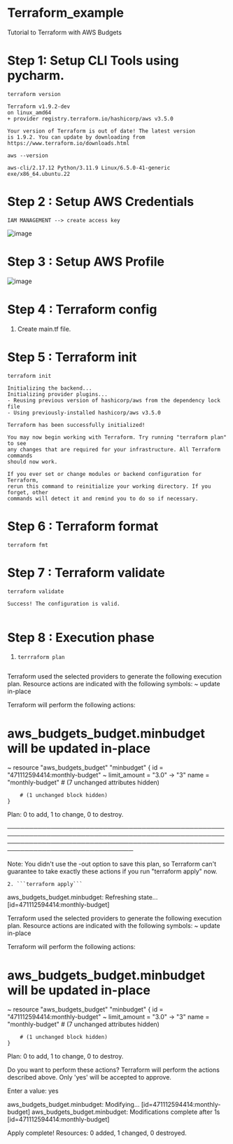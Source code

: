 # Terraform_example
Tutorial to Terraform with AWS Budgets

# Step 1: Setup CLI Tools using pycharm. 

```terraform version``` 

```
Terraform v1.9.2-dev
on linux_amd64
+ provider registry.terraform.io/hashicorp/aws v3.5.0

Your version of Terraform is out of date! The latest version
is 1.9.2. You can update by downloading from https://www.terraform.io/downloads.html

```

```aws --version```

```aws-cli/2.17.12 Python/3.11.9 Linux/6.5.0-41-generic exe/x86_64.ubuntu.22```

# Step 2 : Setup AWS Credentials 

```IAM MANAGEMENT --> create access key``` 

![image](https://github.com/user-attachments/assets/e3e7422b-7477-49ae-b047-e235a726f9ea)

# Step 3 : Setup AWS Profile

![image](https://github.com/user-attachments/assets/a1e1be37-3ef1-46a3-b061-a29eb2f3baa0)

# Step 4 : Terraform config 

1. Create main.tf file.

# Step 5 : Terraform init 

```terraform init  ```

```
Initializing the backend...
Initializing provider plugins...
- Reusing previous version of hashicorp/aws from the dependency lock file
- Using previously-installed hashicorp/aws v3.5.0

Terraform has been successfully initialized!

You may now begin working with Terraform. Try running "terraform plan" to see
any changes that are required for your infrastructure. All Terraform commands
should now work.

If you ever set or change modules or backend configuration for Terraform,
rerun this command to reinitialize your working directory. If you forget, other
commands will detect it and remind you to do so if necessary.
```

# Step 6 : Terraform format 

``` terraform fmt ```

# Step 7 : Terraform validate 

``` terraform validate ```

```
Success! The configuration is valid.


```

# Step 8 : Execution phase 

1. ```terrraform plan```
   ``` aws_budgets_budget.minbudget: Refreshing state... [id=471112594414:monthly-budget]

Terraform used the selected providers to generate the following execution plan. Resource actions are indicated with the following symbols:
  ~ update in-place

Terraform will perform the following actions:

  # aws_budgets_budget.minbudget will be updated in-place
  ~ resource "aws_budgets_budget" "minbudget" {
        id                = "471112594414:monthly-budget"
      ~ limit_amount      = "3.0" -> "3"
        name              = "monthly-budget"
        # (7 unchanged attributes hidden)

        # (1 unchanged block hidden)
    }

Plan: 0 to add, 1 to change, 0 to destroy.

───────────────────────────────────────────────────────────────────────────────────────────────────────────────────────────────────────────────────────────────────────────────────

Note: You didn't use the -out option to save this plan, so Terraform can't guarantee to take exactly these actions if you run "terraform apply" now.
 ```
2. ```terraform apply```

```
aws_budgets_budget.minbudget: Refreshing state... [id=471112594414:monthly-budget]

Terraform used the selected providers to generate the following execution plan. Resource actions are indicated with the following symbols:
  ~ update in-place

Terraform will perform the following actions:

  # aws_budgets_budget.minbudget will be updated in-place
  ~ resource "aws_budgets_budget" "minbudget" {
        id                = "471112594414:monthly-budget"
      ~ limit_amount      = "3.0" -> "3"
        name              = "monthly-budget"
        # (7 unchanged attributes hidden)

        # (1 unchanged block hidden)
    }

Plan: 0 to add, 1 to change, 0 to destroy.

Do you want to perform these actions?
  Terraform will perform the actions described above.
  Only 'yes' will be accepted to approve.

  Enter a value: yes

aws_budgets_budget.minbudget: Modifying... [id=471112594414:monthly-budget]
aws_budgets_budget.minbudget: Modifications complete after 1s [id=471112594414:monthly-budget]

Apply complete! Resources: 0 added, 1 changed, 0 destroyed.
```

